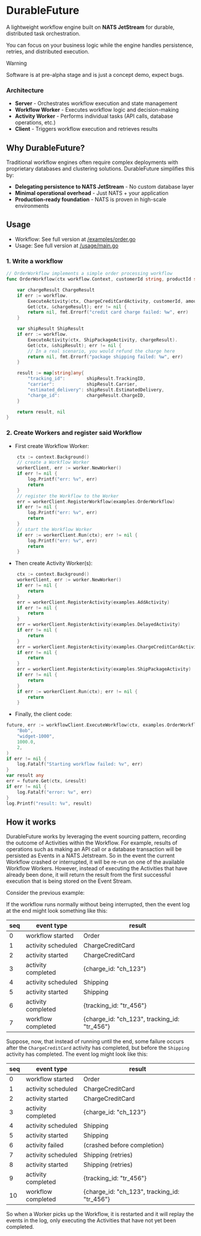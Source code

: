 # DurableFuture

A lightweight workflow engine built on **NATS JetStream** for durable, distributed task orchestration.

You can focus on your business logic while the engine handles persistence, retries, and distributed execution.

> [!WARNING]
> Software is at pre-alpha stage and is just a concept demo, expect bugs.

### Architecture

- **Server** - Orchestrates workflow execution and state management
- **Workflow Worker** - Executes workflow logic and decision-making
- **Activity Worker** - Performs individual tasks (API calls, database operations, etc.)
- **Client** - Triggers workflow execution and retrieves results

## Why DurableFuture?

Traditional workflow engines often require complex deployments with proprietary databases and clustering solutions. DurableFuture simplifies this by:

- **Delegating persistence to NATS JetStream** - No custom database layer
- **Minimal operational overhead** - Just NATS + your application
- **Production-ready foundation** - NATS is proven in high-scale environments

## Usage

- Workflow: See full version at [/examples/order.go](durablefuture/examples/order.go)
- Usage: See full version at [/usage/main.go](usage/main.go)

### 1. Write a workflow

```go
// OrderWorkflow implements a simple order processing workflow
func OrderWorkflow(ctx workflow.Context, customerId string, productId string, amount float64, quantity int) (any, error) {

	var chargeResult ChargeResult
	if err := workflow.
		ExecuteActivity(ctx, ChargeCreditCardActivity, customerId, amount).
		Get(ctx, &chargeResult); err != nil {
		return nil, fmt.Errorf("credit card charge failed: %w", err)
	}

	var shipResult ShipResult
	if err := workflow.
		ExecuteActivity(ctx, ShipPackageActivity, chargeResult).
		Get(ctx, &shipResult); err != nil {
		// In a real scenario, you would refund the charge here
		return nil, fmt.Errorf("package shipping failed: %w", err)
	}

	result := map[string]any{
		"tracking_id":        shipResult.TrackingID,
		"carrier":            shipResult.Carrier,
		"estimated_delivery": shipResult.EstimatedDelivery,
		"charge_id":          chargeResult.ChargeID,
	}

	return result, nil
}
```

### 2. Create Workers and register said Workflow

- First create Workflow Worker:

```go
	ctx := context.Background()
	// create a Workflow Worker
	workerClient, err := worker.NewWorker()
	if err != nil {
		log.Printf("err: %v", err)
		return
	}
	// register the Workflow to the Worker
	err = workerClient.RegisterWorkflow(examples.OrderWorkflow)
	if err != nil {
		log.Printf("err: %v", err)
		return
	}
	// start the Workflow Worker
	if err := workerClient.Run(ctx); err != nil {
		log.Printf("err: %v", err)
		return
	}
```

- Then create Activity Worker(s):

```go
	ctx := context.Background()
	workerClient, err := worker.NewWorker()
	if err != nil {
		return
	}
	err = workerClient.RegisterActivity(examples.AddActivity)
	if err != nil {
		return
	}
	err = workerClient.RegisterActivity(examples.DelayedActivity)
	if err != nil {
		return
	}
	err = workerClient.RegisterActivity(examples.ChargeCreditCardActivity)
	if err != nil {
		return
	}
	err = workerClient.RegisterActivity(examples.ShipPackageActivity)
	if err != nil {
		return
	}
	if err := workerClient.Run(ctx); err != nil {
		return
	}
```

- Finally, the client code:

```go
future, err := workflowClient.ExecuteWorkflow(ctx, examples.OrderWorkflow,
	"Bob",
	"widget-1000",
	1000.0,
	2,
)
if err != nil {
	log.Fatalf("Starting workflow failed: %v", err)
}
var result any
err = future.Get(ctx, &result)
if err != nil {
	log.Fatalf("error: %v", err)
}
log.Printf("result: %v", result)
```

## How it works

DurableFuture works by leveraging the event sourcing pattern, recording the outcome of Activities within the Workflow. For example, results of operations such as making an API call or a database transaction will be persisted as Events in a NATS Jetstream. So in the event the current Workflow crashed or interrupted, it will be re-run on one of the available Workflow Workers. However, instead of executing the Activities that have already been done, it will return the result from the first successful execution that is being stored on the Event Stream.

Consider the previous example:

If the workflow runs normally without being interrupted, then the event log at the end might look something like this:

| seq | event type         | result                                       |
| --- | ------------------ | -------------------------------------------- |
| 0   | workflow started   | Order                                        |
| 1   | activity scheduled | ChargeCreditCard                             |
| 2   | activity started   | ChargeCreditCard                             |
| 3   | activity completed | {charge_id: "ch_123"}                        |
| 4   | activity scheduled | Shipping                                     |
| 5   | activity started   | Shipping                                     |
| 6   | activity completed | {tracking_id: "tr_456"}                      |
| 7   | workflow completed | {charge_id: "ch_123", tracking_id: "tr_456"} |

Suppose, now, that instead of running until the end, some failure occurs after the `ChargeCreditCard` activity has completed, but before the `Shipping` activity has completed. The event log might look like this:

| seq | event type         | result                                       |
| --- | ------------------ | -------------------------------------------- |
| 0   | workflow started   | Order                                        |
| 1   | activity scheduled | ChargeCreditCard                             |
| 2   | activity started   | ChargeCreditCard                             |
| 3   | activity completed | {charge_id: "ch_123"}                        |
| 4   | activity scheduled | Shipping                                     |
| 5   | activity started   | Shipping                                     |
| 6   | activity failed    | (crashed before completion)                  |
| 7   | activity scheduled | Shipping (retries)                           |
| 8   | activity started   | Shipping (retries)                           |
| 9   | activity completed | {tracking_id: "tr_456"}                      |
| 10  | workflow completed | {charge_id: "ch_123", tracking_id: "tr_456"} |

So when a Worker picks up the Workflow, it is restarted and it will replay the events in the log, only executing the Activities that have not yet been completed.
